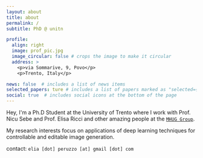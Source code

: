 ```yaml
---
layout: about
title: about
permalink: /
subtitle: PhD @ unitn

profile:
  align: right
  image: prof_pic.jpg
  image_circular: false # crops the image to make it circular
  address: >
    <p>via Sommarive, 9, Povo</p>
    <p>Trento, Italy</p>

news: false  # includes a list of news items
selected_papers: ture # includes a list of papers marked as "selected={true}"
social: true  # includes social icons at the bottom of the page
---
```


Hey, I'm a Ph.D Student at the University of Trento where I work with Prof. Nicu Sebe and Prof. Elisa Ricci and other amazing people at the [`MHUG Group`](http://mhug.disi.unitn.it/#/).

My research interests focus on applications of deep learning techniques for controllable and editable image generation.

contact: `elia [dot] peruzzo [at] gmail [dot] com` 